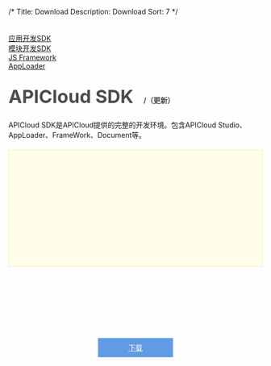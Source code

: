 /*
Title: Download
Description: Download
Sort: 7
*/
<ul id="tab" class="clearfix">
    <li class="active"><a href="#app-dev">应用开发SDK</a></li>
    <li><a href="#mod-dev">模块开发SDK</a></li>
    <li><a href="#js-sdk">JS Framework</a></li>
    <li><a href="#apploader">AppLoader</a></li>
</ul>

<div id="app-dev">
    <div class="download-content" id="sdk-ver">
        <h1 class="res-title">APICloud SDK<span class="info"><span class="ver last-ver"></span>/<span class="size last-size"></span>（<span class="date last-date"></span>更新）</span></h1>
        <p class="intro">
            APICloud SDK是APICloud提供的完整的开发环境。包含APICloud Studio、AppLoader、FrameWork、Document等。
        </p>
        <div class="row">
            <div class="update-log last-log col-sm-8">
            </div>
            <div class="col-sm-4 sdk-download">
                <a href="" class="btn btn-primary btn-lg last-url"><span class="ver last-ver"></span> 下载</a>
            </div>
        </div>
    </div>
</div>
<div id="mod-dev">
    <div class="download-content" id="mod-sdk-ver">
        <h1 class="res-title">APICloud Modules SDK<span class="info"><span class="ver last-ver"></span>/<span class="size last-size"></span>（<span class="date last-date"></span>更新）</span></h1>
        <p class="intro">
            APICloud Modules SDK是APICloud提供的完整的模块开发环境。
        </p>
        <div class="row">
            <div class="update-log last-log col-sm-8">
            </div>
            <div class="col-sm-4 sdk-download">
                <a href="" class="btn btn-primary btn-lg last-url"><span class="ver last-ver"></span> 下载</a>
            </div>
        </div>
    </div>
</div>
<div id="js-sdk">
    <ul class="clearfix">
        <li class="row">
            <div class="col-sm-7 sdk">
                <div class="name">MCM JS SDK</div>
                <div class="desc">
                    简化 APICloud 数据云操作的 JavaScript 框架。
                </div>
            </div>
            <div class="col-sm-5 download">
                <div class="links row">
                    <a class="col-md-4" href="https://github.com/APICloud-com/mcm-js-sdk" target="_blank"><i class="fa fa-file-text"></i>文档</a>
                    <a class="col-md-4" href="https://github.com/APICloud-com/mcm-js-sdk" target="_blank"><i class="fa fa-github-square"></i>GitHub</a>
                    <a class="col-md-4" href="https://github.com/APICloud-com/mcm-js-sdk/archive/master.zip" target="_blank"><i class="fa fa-download"></i>下载</a>
                </div>
            </div>
        </li>
        <li class="row">
            <div class="col-sm-7 sdk">
                <div class="name">weiXin JS SDK</div>
                <div class="desc">
                    微信Web-App几分钟变身“原生App”。
                </div>
            </div>
            <div class="col-sm-5 download">
                <div class="links row">
                    <a class="col-md-4" href="https://github.com/APICloud-com/weixin-js-sdk" target="_blank"><i class="fa fa-file-text"></i>文档</a>
                    <a class="col-md-4" href="https://github.com/APICloud-com/weixin-js-sdk" target="_blank"><i class="fa fa-github-square"></i>GitHub</a>
                    <a class="col-md-4" href="https://github.com/APICloud-com/weixin-js-sdk/archive/master.zip" target="_blank"><i class="fa fa-download"></i>下载</a>
                </div>
            </div>
        </li>
        <li class="row">
            <div class="col-sm-7 sdk">
                <div class="name">APICloud 前端框架</div>
                <div class="desc">
                    APICloud 轻量级前端基础框架。
                </div>
            </div>
            <div class="col-sm-5 download">
                <div class="links row">
                    <a class="col-md-4" href="http://docs.apicloud.com/APICloud/%E6%8A%80%E6%9C%AF%E4%B8%93%E9%A2%98/framework-dev-guide" target="_blank"><i class="fa fa-file-text"></i>文档</a>
                    <a class="col-md-4" href="https://github.com/APICloud-com/apicloud-js-framework" target="_blank"><i class="fa fa-github-square"></i>GitHub</a>
                    <a class="col-md-4" href="https://github.com/APICloud-com/apicloud-js-framework/archive/master.zip" target="_blank"><i class="fa fa-download"></i>下载</a>
                </div>
            </div>
        </li>
        <li class="row">
            <div class="col-sm-7 sdk">
                <div class="name">APICloud JS 组件</div>
                <div class="desc">
                    基于 APICloud 平台的 JS 组件分享。
                </div>
            </div>
            <div class="col-sm-5 download">
                <div class="links row">
                    <a class="col-md-4" href="https://github.com/APICloud-com/apicloud-js-module" target="_blank"><i class="fa fa-file-text"></i>文档</a>
                    <a class="col-md-4" href="https://github.com/APICloud-com/apicloud-js-module" target="_blank"><i class="fa fa-github-square"></i>GitHub</a>
                    <a class="col-md-4" href="https://github.com/APICloud-com/apicloud-js-module/archive/master.zip" target="_blank"><i class="fa fa-download"></i>下载</a>
                </div>
            </div>
        </li>
    </ul>
</div>
<div id="apploader">
    <div class="download-content" id="apploader-ver">
        <h1 class="res-title">AppLoader<span class="info"><span class="ver last-ver"></span>/<span class="size last-size"></span>（<span class="date last-date"></span>更新）</span></h1>
        <p class="intro">
            Apploader用于APP开发过程的真机快速调试，包含官方Loader和自定义Loader，本处提供官方Loader的下载。
            <br>自定义Loader开发者可在APICloud Studio中生成。自定义Loader的相关知识和使用说明请参考：《<a target="_blank" href="/APICloud/技术专题/Custom_Loader">自定义loader说明</a>》
        </p>
        <div class="row">
            <div class="update-log last-log col-sm-8">
            <p>
            APICloud AppLoader<br/>
            版本：v1.1.31<br/>
            模块:<br/>
            新增<br/>
            1.UIChatBox<br/>
            2.UISearchBar<br/>
            API<br/>
            1.新增：增加setAppIconBadge接口，设置应用桌面图标右上角数字（IOS有效）<br/>
            2.更新：修复config中content为远程地址时无效问题<br/>
            3.更新：IOS修复不在当前显示的页面方法执行非常缓慢问题<br/>
            4.更新：Android/IOS云修复策略更新，增强兼容性
            </p>
            </div>
            <div class="col-sm-4 sdk-download">
                <a href="http://apicloud-apploader.qiniucdn.com/AppLoader_v1.1.31.zip" class="btn btn-primary btn-lg last-url"><span class="ver last-ver">V1.1.31</span> 下载</a>
            </div>
        </div>
    </div>
</div>
<style type="text/css">
    #mod-dev{display: none;}
    #tab{padding-top: 20px;}
    #apploader{display: none;}
    .content p{margin-bottom: 0;}
    h1, .h1{
        color: #4c4c4c !important; margin-top: 20px; border-bottom: none; display: block; font-weight: normal;
    }
    .content .title{
        color: #619be4 !important; font-weight: bold;
    }
    h1.res-title{
        font-size: 36px; color: #4d4d4d; margin-top: 30px; font-weight: bold;
    }
    h1.res-title span{
        font-size: 14px;
    }
    h1.res-title .info{
        margin-left: 20px;
    }
    .download-content .history{
        display: none;
    }
    .download-content .history.show{
        display: block;
    }
    .update-log{
        border: 1px solid #f1eac7; background-color: #ffffe9;
        max-height: 190px; overflow-y: auto; padding: 20px;
        min-height: 190px;
    }
    .update-log .download{
        padding: 4px 40px; margin-bottom: 20px;
    }
    .update-log .download:before{
        content: ""; width: 17px; height: 14px; vertical-align: text-bottom;
        display: inline-block; 
        background: url(/img/icon-download-l.png) no-repeat left center;
    }
    .update-log .download:hover{
        color: #fff; background-color: #3276b1; border-color: #285e8e;
    }
    .row{
        margin-left: 0; margin-right: 0; 
    }
    .sdk-download{text-align: center; padding-top: 150px;}
    a.btn{
        background-color: #609be3; border: 1px solid #afcdf1; color: #fff;
        border-radius: 0; padding: 10px 60px; font-size: 14px;
    }
    p.intro{
        margin: 20px 0;
    }
    .history-title{
        display: inline-block; margin: 20px 0 4px 0; background: url(/img/arr-b.png) no-repeat right center; padding-right: 20px; 
        font-weight: bold;
    }
    .history-title.open{
        background: url(/img/arr-t.png) no-repeat right center;
    }
    .history ul, .history li{
        margin:0; padding: 0; list-style: none;
    }
    .history ul li{
        
    }
    .history ul li .ver-info{
        /*background: url(/img/line-h.png) no-repeat left center; */
        /*padding: 10px 0 10px 50px; */
        padding: 10px 0 10px 0; 
        border-left: 1px solid #dadada;
    }
    .history ul li .ver-info a{
        display: inline-block; 
        background: url(/img/arr-b.png) no-repeat right center;
        padding-right: 20px; margin-right: 10px;
    }
    .history ul li .ver-info a.open{
        background: url(/img/arr-t.png) no-repeat right center;
    }
    .history ul li.first .ver-info{
        /*background:#fff url(/img/line-first.png) no-repeat left 20px;*/
        border-left: none;
    }
    .history ul li.last .ver-info{
        background:#fff url(/img/line-last.png) no-repeat left -22px;
        border-left: none;
    }
    .history ul li .detail{
        /*padding-left: 50px; */
        padding-bottom: 10px; padding-top: 10px;
        /*border-left: 1px solid #dadada; */
        margin-right: 33.33333333%;
        display: none;
    }
    .history ul li.last .detail{
        border-left: 0;
    }
    .history ul li .detail .show{
        display: block;
    }
    .module-dev{
        margin-top: 70px;
    }
    ul, li{list-style: none; margin: 0; padding: 0;}
    #js-sdk{display: none;}
    #js-sdk li{
        margin: 20px 0; background-color: #fafafa;
        border: 1px solid #ebebeb; 
    }
    #js-sdk .sdk{
        border-right: 1px solid #ebebeb;
    }
    #js-sdk .sdk, #js-sdk .download{
        padding: 26px 40px; overflow: hidden;
    }
    #js-sdk li .name{
        font-weight: bold; font-size: 24px; color: #505050; 
        margin-bottom: 20px;
    }
    #js-sdk li .desc{
        text-align: left; overflow: hidden;
        color:#7d7d7d;
    }
    #js-sdk li .links{
        margin-top: 16px; text-align: center;
    }
    #js-sdk li .links a{
        padding: 0; text-align: center; display: inline-block;
    }
    #js-sdk li .links a i{
        display: block; font-size: 32px; padding-bottom: 4px;
    }
    #js-sdk li .links a:hover{
        text-decoration: none;
    }
    @media (max-width: 520px){
        .sdk-download{
            padding-top: 35px;
        }
        #js-sdk .sdk, #js-sdk .download{
            padding-top:0;
        }

    }
</style>




